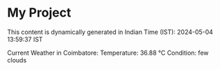 # My Project

This content is dynamically generated in Indian Time (IST): 2024-05-04 13:59:37 IST


Current Weather in Coimbatore:
Temperature: 36.88 °C
Condition: few clouds
